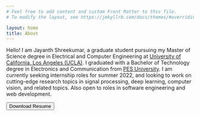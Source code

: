 ```yaml
---
# Feel free to add content and custom Front Matter to this file.
# To modify the layout, see https://jekyllrb.com/docs/themes/#overriding-theme-defaults

layout: home
title: About
---
```

Hello! I am Jayanth Shreekumar, a graduate student pursuing my Master of Science degree in Electrical and Computer Engineering at <a target="_blank" rel="noopener noreferrer" href="https://www.ee.ucla.edu/">University of California, Los Angeles (UCLA)</a>. 
I graduated with a Bachelor of Technology degree in Electronics and Communication from <a target="_blank" rel="noopener noreferrer" href="https://ec.pes.edu//">PES University</a>.
I am currently seeking internship roles for summer 2022, and looking to work on cutting-edge research topics in signal processing, deep learning, computer vision, and related topics. Also open to roles in software engineering and web development.

<a target="_blank" rel="noopener noreferrer" href="{{ site.baseurl }}{{ site.url }}/assets/pdf/resume.pdf"><button class="button">Download Resume</button></a>